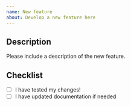 ```yaml
---
name: New feature
about: Develop a new feature here
---
```


## Description

Please include a description of the new feature.

## Checklist

- [ ] I have tested my changes!
- [ ] I have updated documentation if needed
